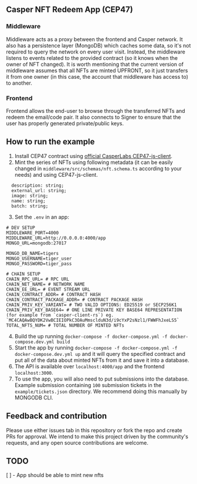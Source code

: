 ## Casper NFT Redeem App (CEP47)

### Middleware

Middleware acts as a proxy between the frontend and Casper network.
It also has a persistence layer (MongoDB) which caches some data, so it's not required to query the network on every user visit.
Instead, the middleware listens to events related to the provided contract (so it knows when the owner of NFT changed).
It is worth mentioning that the current version of middleware assumes that all NFTs are minted UPFRONT, so it just transfers it from one owner (in this case, the account that middleware has access to) to another.


### Frontend

Frontend allows the end-user to browse through the transferred NFTs and redeem the email/code pair.
It also connects to Signer to ensure that the user has properly generated private/public keys.


## How to run the example

1. Install CEP47 contract using [official CasperLabs CEP47-js-client](https://github.com/casper-network/casper-contracts-js-clients).
2. Mint the series of NFTs using following metadata (it can be easily changed in `middleware/src/schemas/nft.schema.ts` according to your needs) and using CEP47-js-client.
```
  description: string;
  external_url: string;
  image: string;
  name: string;
  batch: string;
```

3. Set the `.env` in an app:
```
# DEV SETUP
MIDDLEWARE_PORT=4000
MIDDLEWARE_URL=http://0.0.0.0:4000/app
MONGO_URL=mongodb:27017

MONGO_DB_NAME=tigers
MONGO_USERNAME=tiger_user
MONGO_PASSWORD=tiger_pass

# CHAIN SETUP
CHAIN_RPC_URL= # RPC URL
CHAIN_NET_NAME= # NETWORK NAME
CHAIN_EE_URL= # EVENT STREAM URL
CHAIN_CONTRACT_ADDR= # CONTRACT HASH
CHAIN_CONTRACT_PACKAGE_ADDR= # CONTRACT PACKAGE HASH
CHAIN_PRIV_KEY_VARIANT= # TWO VALID OPTIONS: ED25519 or SECP256K1
CHAIN_PRIV_KEY_BASE64= # ONE LINE PRIVATE KEY BASE64 REPRESENTATION (for example from `casper-client-rs`) eg. `MC4CAQAwBQYDK2VwBCIEIOPkC3OAuMmsclduN3d/i9cYxP2sNzl1/FWWFhJxeLS5`
TOTAL_NFTS_NUM= # TOTAL NUMBER OF MINTED NFTs
```

4. Build the up running `docker-compose -f docker-compose.yml -f docker-compose.dev.yml build`
5. Start the app by running `docker-compose -f docker-compose.yml -f docker-compose.dev.yml up`
and it will query the specified contract and put all of the data about minted NFTs from it and save it into a database.
6. The API is available over `localhost:4000/app` and the frontend `localhost:3000`.
7. To use the app, you will also need to put submissions into the database. Example submission containing `100` submission tickets in the `example/tickets.json` directory. We recommend doing this manually by MONGODB CLI.

## Feedback and contribution

Please use either issues tab in this repository or fork the repo and create PRs for approval. We intend to make this project driven by the community's requests, and any open source contributions are welcome.

## TODO

[ ] - App should be able to mint new nfts

